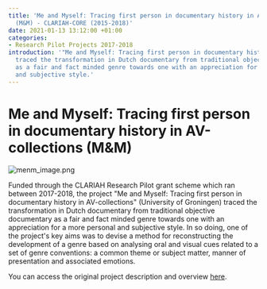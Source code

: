```yaml
---
title: 'Me and Myself: Tracing first person in documentary history in AV-collections
  (M&M) - CLARIAH-CORE (2015-2018)'
date: 2021-01-13 13:12:00 +01:00
categories:
- Research Pilot Projects 2017-2018
introduction: '"Me and Myself: Tracing first person in documentary history in AV-collections"
  traced the transformation in Dutch documentary from traditional objective documentary
  as a fair and fact minded genre towards one with an appreciation for a more personal
  and subjective style.'
---
```


# Me and Myself: Tracing first person in documentary history in AV-collections (M&M)

![menm_image.png](/uploads/menm_image.png)

Funded through the CLARIAH Research Pilot grant scheme which ran between 2017-2018, the project "Me and Myself: Tracing first person in documentary history in AV-collections" (University of Groningen) traced the transformation in Dutch documentary from traditional objective documentary as a fair and fact minded genre towards one with an appreciation for a more personal and subjective style. In so doing, one of the project's key aims was to devise a method for reconstructing the development of a genre based on analysing oral and visual cues related to a set of genre conventions: a common theme or subject matter, manner of presentation and associated emotions.

You can access the original project description and overview [here](https://clariah.nl/en/projects/research-pilots/granted-pilot-research-projects/m-m).